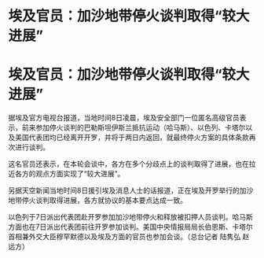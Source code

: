 # 埃及官员：加沙地带停火谈判取得“较大进展”

# 埃及官员：加沙地带停火谈判取得“较大进展”

据埃及官方电视台报道，当地时间8日凌晨，埃及安全部门一位匿名高级官员表示，前来参加停火谈判的巴勒斯坦伊斯兰抵抗运动（哈马斯）、以色列、卡塔尔以及美国代表团均已经离开开罗，并将于两日内返回，就最终停火方案的具体条款再次进行谈判。

这名官员还表示，在本轮会谈中，各方在多个分歧点上的谈判取得了进展，也在拉近各方的观点方面实现了“较大进展”。

另据天空新闻当地时间8日援引埃及消息人士的话报道，正在埃及开罗举行的加沙地带停火谈判取得进展，各方就协议的基本要点达成一致。

以色列于7日派出代表团赴开罗参加加沙地带停火和释放被扣押人员谈判。哈马斯方面也在7日派出代表团前往开罗参加谈判。美国中央情报局局长伯恩斯、卡塔尔首相兼外交大臣穆罕默德以及埃及方面的官员也参加会谈。（总台记者
陆隽弘 赵远方）

